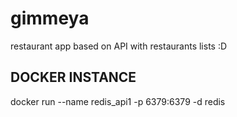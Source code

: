 # gimmeya
restaurant app based on API with restaurants lists :D 


## DOCKER INSTANCE 

docker run --name redis_api1 -p 6379:6379 -d redis
